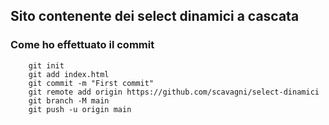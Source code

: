 ## Sito contenente dei select dinamici a cascata

### Come ho effettuato il commit
```
    git init
    git add index.html
    git commit -m "First commit"
    git remote add origin https://github.com/scavagni/select-dinamici
    git branch -M main
    git push -u origin main
```